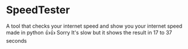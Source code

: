 # SpeedTester
A tool that checks your internet speed and show you your internet speed made in python 👍👍
Sorry It's slow but it shows the result in 17 to 37 seconds
